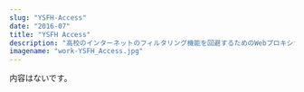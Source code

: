 ```yaml
---
slug: "YSFH-Access"
date: "2016-07"
title: "YSFH Access"
description: "高校のインターネットのフィルタリング機能を回避するためのWebプロキシサイトを作りました。YouTube見られます。"
imagename: "work-YSFH_Access.jpg"
---
```

内容はないです。
